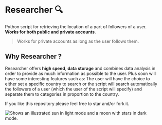 # Researcher 🔍

Python script for retrieving the location of a part of followers of a user.
**Works for both public and private accounts**.
> Works for private accounts as long as the user follows them.

## Why Researcher ?

Researcher offers **high speed**, **data storage** and combines data analysis in order to provide as much information as possible to the user. Plus soon will have some interesting features such as: The user will have the choice to either set a specific country to search or the script will search automatically the followers of a user (which the user of the script will specify) and separate them to categories in proportion to the country.


If you like this repository please feel free to star and/or fork it.


<picture>
  <source media="(prefers-color-scheme: dark)" srcset="https://user-images.githubusercontent.com/25423296/163456776-7f95b81a-f1ed-45f7-b7ab-8fa810d529fa.png">
  <source media="(prefers-color-scheme: light)" srcset="https://user-images.githubusercontent.com/25423296/163456779-a8556205-d0a5-45e2-ac17-42d089e3c3f8.png">
  <img alt="Shows an illustrated sun in light mode and a moon with stars in dark mode." src="https://user-images.githubusercontent.com/25423296/163456779-a8556205-d0a5-45e2-ac17-42d089e3c3f8.png">
</picture>

